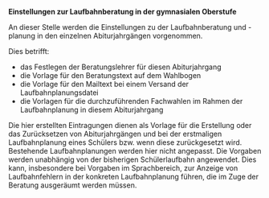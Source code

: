 **Einstellungen zur Laufbahnberatung in der gymnasialen Oberstufe**

An dieser Stelle werden die Einstellungen zu der Laufbahnberatung und -planung in den einzelnen Abiturjahrgängen vorgenommen.

Dies betrifft:
* das Festlegen der Beratungslehrer für diesen Abiturjahrgang
* die Vorlage für den Beratungstext auf dem Wahlbogen
* die Vorlage für den Mailtext bei einem Versand der Laufbahnplanungsdatei
* die Vorlagen für die durchzuführenden Fachwahlen im Rahmen der Laufbahnplanung in diesem Abiturjahrgang

Die hier erstellten Eintragungen dienen als Vorlage für die Erstellung oder das Zurücksetzen von Abiturjahrgängen und bei der erstmaligen Laufbahnplanung eines Schülers bzw. wenn diese zurückgesetzt wird. Bestehende Laufbahnplanungen werden hier nicht angepasst.
Die Vorgaben werden unabhängig von der bisherigen Schülerlaufbahn angewendet. Dies kann, insbesondere bei Vorgaben im Sprachbereich, zur Anzeige von Laufbahnfehlern in der konkreten Laufbahnplanung führen, die im Zuge der Beratung ausgeräumt werden müssen.
